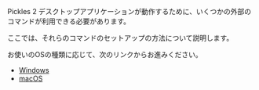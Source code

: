 Pickles 2 デスクトップアプリケーションが動作するために、いくつかの外部のコマンドが利用できる必要があります。

ここでは、それらのコマンドのセットアップの方法について説明します。

お使いのOSの種類に応じて、次のリンクからお進みください。

- [Windows](/manual/setup/apps_env_windows.html)
- [macOS](/manual/setup/apps_env_mac.html)
